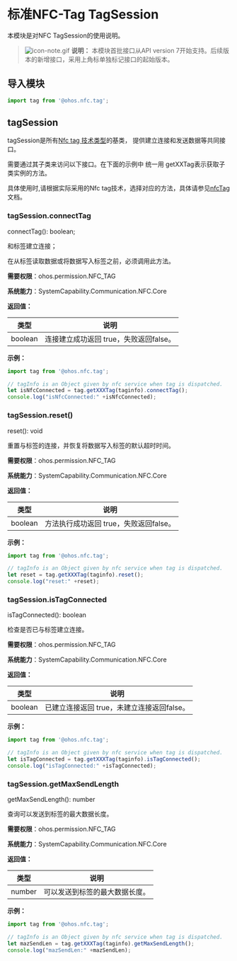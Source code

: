 # 标准NFC-Tag  TagSession

本模块是对NFC TagSession的使用说明。

> ![icon-note.gif](public_sys-resources/icon-note.gif) **说明：**
> 本模块首批接口从API version 7开始支持。后续版本的新增接口，采用上角标单独标记接口的起始版本。

## **导入模块**

```js
import tag from '@ohos.nfc.tag';
```

## tagSession

tagSession是所有[Nfc tag 技术类型](js-apis-nfctech.md)的基类， 提供建立连接和发送数据等共同接口。

需要通过其子类来访问以下接口。在下面的示例中 统一用 getXXTag表示获取子类实例的方法。

具体使用时,请根据实际采用的Nfc tag技术，选择对应的方法，具体请参见[nfcTag](js-apis-nfcTag.md)文档。

### tagSession.connectTag

connectTag(): boolean;

和标签建立连接；

在从标签读取数据或将数据写入标签之前，必须调用此方法。

**需要权限**：ohos.permission.NFC_TAG

**系统能力**：SystemCapability.Communication.NFC.Core

**返回值：**

| **类型** | **说明**                             |
| ------------------ | --------------------------|
| boolean  | 连接建立成功返回 true，失败返回false。 |

**示例：**

```js
import tag from '@ohos.nfc.tag';

// tagInfo is an Object given by nfc service when tag is dispatched.
let isNfcConnected = tag.getXXXTag(taginfo).connectTag(); 
console.log("isNfcConnected:" +isNfcConnected);
```

### tagSession.reset()

reset(): void

重置与标签的连接，并恢复将数据写入标签的默认超时时间。

**需要权限**：ohos.permission.NFC_TAG

**系统能力**：SystemCapability.Communication.NFC.Core

**返回值：**

| **类型** | **说明**                             |
| ------------------ | --------------------------|
| boolean  | 方法执行成功返回 true，失败返回false。 |

**示例：**

```js
import tag from '@ohos.nfc.tag';

// tagInfo is an Object given by nfc service when tag is dispatched.
let reset = tag.getXXXTag(taginfo).reset(); 
console.log("reset:" +reset);
```

### tagSession.isTagConnected

isTagConnected(): boolean

检查是否已与标签建立连接。

**需要权限**：ohos.permission.NFC_TAG

**系统能力**：SystemCapability.Communication.NFC.Core

**返回值：**

| **类型** | **说明**                             |
| ------------------ | --------------------------|
| boolean  | 已建立连接返回 true，未建立连接返回false。 |

**示例：**

```js
import tag from '@ohos.nfc.tag';

// tagInfo is an Object given by nfc service when tag is dispatched.
let isTagConnected = tag.getXXXTag(taginfo).isTagConnected(); 
console.log("isTagConnected:" +isTagConnected);
```

### tagSession.getMaxSendLength

getMaxSendLength(): number

查询可以发送到标签的最大数据长度。

**需要权限**：ohos.permission.NFC_TAG

**系统能力**：SystemCapability.Communication.NFC.Core

**返回值：**

| **类型** | **说明**                             |
| ------------------ | --------------------------|
| number  | 可以发送到标签的最大数据长度。 |

**示例：**

```js
import tag from '@ohos.nfc.tag';

// tagInfo is an Object given by nfc service when tag is dispatched.
let mazSendLen = tag.getXXXTag(taginfo).getMaxSendLength(); 
console.log("mazSendLen:" +mazSendLen);
```

